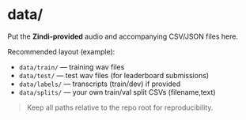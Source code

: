 # data/

Put the **Zindi-provided** audio and accompanying CSV/JSON files here.

Recommended layout (example):
- `data/train/`   — training wav files
- `data/test/`    — test wav files (for leaderboard submissions)
- `data/labels/`  — transcripts (train/dev) if provided
- `data/splits/`  — your own train/val split CSVs (filename,text)

> Keep all paths relative to the repo root for reproducibility.
